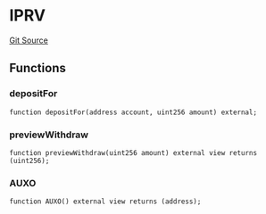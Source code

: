 # IPRV
[Git Source](https://github.com/jordaniza/auxo-governance/blob/a1f69a902e4549a031b707b4f353e1bf999b68f6/src/interfaces/IPRV.sol)


## Functions
### depositFor


```solidity
function depositFor(address account, uint256 amount) external;
```

### previewWithdraw


```solidity
function previewWithdraw(uint256 amount) external view returns (uint256);
```

### AUXO


```solidity
function AUXO() external view returns (address);
```

